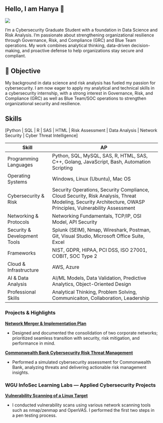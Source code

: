 ## Hello, I am Hanya 👋

<a href="https://www.linkedin.com/in/hanya-iahmed/"><img src="https://img.shields.io/badge/-LinkedIn-0072b1?&style=for-the-badge&logo=linkedin&logoColor=white" /></a>

I’m a Cybersecurity Graduate Student with a foundation in Data Science and Risk Analysis. I’m passionate about strengthening organizational resilience through Governance, Risk, and Compliance (GRC) and Blue Team operations. 
My work combines analytical thinking, data-driven decision-making, and proactive defense to help organizations stay secure and compliant.

## 🎯 Objective

My background in data science and risk analysis has fueled my passion for cybersecurity. I am now eager to apply my analytical and technical skills in a cybersecurity internship, with a strong interest in Governance, Risk, and Compliance (GRC) as well as Blue Team/SOC operations to strengthen organizational security and resilience.

## Skills
[Python | SQL | R | SAS | HTML | Risk Assessment | Data Analysis | Network Security | Cyber Threat Intelligence]

| Skill                                         |  AP                        |
|-----------------------------------------------|----------------------------|
| Programming Languages                         | Python, SQL, MySQL, SAS, R, HTML, SAS, C++, Golang, JavaScript, Bash, Automation Scripting |
| Operating Systems                             | Windows, Linux (Ubuntu), Mac OS |
| Cybersecurity & Risk                          | Security Operations, Security Compliance, Cloud Security, Risk Analysis, Threat Modeling, Security Architecture, OWASP Principles, Vulnerability Assessment |
| Networking & Protocols | Networking Fundamentals, TCP/IP, OSI Model, API Security |                        
| Security & Development Tools         | Splunk (SEIM), Nmap, Wireshark, Postman, Git, Visual Studio, Microsoft Office Suite, Excel |
| Frameworks      | NIST, GDPR, HIPAA, PCI DSS, ISO 27001, COBIT, SOC Type 2|
| Cloud & Infrastructure               | AWS, Azure|
| AI & Data Analysis | AI/ML Models, Data Validation, Predictive Analytics, Object-Oriented Design|
|Professional Skills                   | Analytical Thinking, Problem Solving, Communicaiton, Collaboration, Leadership|



### Projects & Highlights

[**Network Merger & Implementation Plan**](https://github.com/Hanyaahmed/Network-Merger-and-Implementation-Plan) 

- Designed and documented the consolidation of two corporate networks; prioritized seamless transition with security, risk mitigation, and performance in mind.

[**Commonwealth Bank Cybersecurity Risk Threat Management**](https://github.com/Hanyaahmed/Commonwealth-Bank-Cybersecurity-Risk-Threat-Management)

- Performed a simulated cybersecurity assessment for Commonwealth Bank, analyzing threats and delivering actionable risk management insights.


### WGU InfoSec Learning Labs — Applied Cybersecurity Projects

[**Vulnerability Scanning of a Linux Target**](https://github.com/Hanyaahmed/Cybersecurity-Lab-Portfolio)

- I conducted vulnerability scans using various network scanning tools such as nmap/zenmap and OpenVAS. I performed the first two steps in a pen testing process.






























